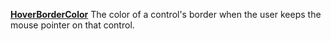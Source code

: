[**HoverBorderColor**](properties-color-border.md) The color of a control's border when the user keeps the mouse pointer on that control.
